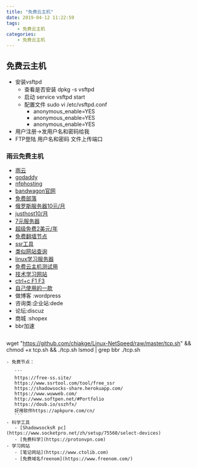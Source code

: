 ```yaml
---
title: "免费云主机"
date: 2019-04-12 11:22:59
tags:
    - 免费云主机
categories:
    - 免费云主机
---
```

## 免费云主机
- 安装vsftpd
    - 查看是否安装 dpkg -s vsftpd
    - 启动  service  vsftpd  start
    - 配置文件  sudo  vi   /etc/vsftpd.conf
        - anonymous_enable=YES
        - anonymous_enable=YES
        - anonymous_enable=YES
- 用户注册->发用户名和密码给我
- FTP登陆 用户名和密码  文件上传端口
### 雨云免费主机
- [雨云](www.rainyun.com)
- [godaddy](https://sg.godaddy.com/zh/offers/domains/godaddycom?isc=gennbacn07&countryview=1&currencyType=CNY&utm_source=Baidu&utm_medium=cpc&utm_term=Title&utm_campaign=2019Brandzone_PC&utm_content=Brandzone_PC&gclid=CODbisfPyuECFdh1vAodH3oMSw&gclsrc=ds)
- [nfphosting](https://www.nfphosting.com)
- [bandwagon官网](https://bandwagonhost.com)
- [免费部落](http://freetribe.me)
- [俄罗斯服务器10元/月](https://invs.ru/cn/)
- [justhost10/月](https://justhost.ru)
- [7元服务器](https://billing.virmach.com/cart.php?gid=1)
- [超级免费2美元/年](http://lowendstock.com)
- [免费翻墙节点](https://github.com/loremwalker/WebSiteUseful)
- [ssr工具](https://www.ssrtool.com/tool/free_ssr)
- [类似网站查询](https://www.similarsites.com)
- [linux学习服务器](https://linuxzoo.net)
- [免费云主机测试用](https://codenvy.io)
- [技术学习网站](https://www.ctolib.com/)
- [ctrl+c F1  F3](https://zh.snipaste.com/download.html )
- [自己使用的一款](https://www.alpharacks.com/myrack/cart.php?a=confproduct&i=0)
- 做博客 :wordpress
- 咨询类:企业站:dede
- 论坛:discuz
- 商城 :shopex
- bbr加速
    ```
wget "https://github.com/chiakge/Linux-NetSpeed/raw/master/tcp.sh" && chmod +x tcp.sh && ./tcp.sh
lsmod | grep bbr
./tcp.sh

 ```
- 免费节点：

    ```
    https://free-ss.site/
    https://www.ssrtool.com/tool/free_ssr
    https://shadowsocks-share.herokuapp.com/
    https://www.wuwweb.com/
    http://www.softpen.net/#Portfolio
    https://doub.io/sszhfx/
    好用软件https://apkpure.com/cn/
    ```
- 科学工具
    - [ShadowsocksR pc](https://www.socketpro.net/zh/setup/75560/select-devices)
    - [免费科学](https://protonvpn.com)
- 学习网站
    - [笔记网站](https://www.ctolib.com)
    - [免费域名freenom](https://www.freenom.com/)


